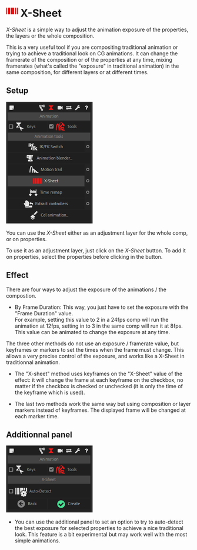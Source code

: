 # ![Xsheet Icon](img\duik-icons\xsheet-icon-r.png) X-Sheet

*X-Sheet* is a simple way to adjust the animation exposure of the properties, the layers or the whole composition.

This is a very useful tool if you are compositing traditional animation or trying to achieve a traditional look on CG animations.
It can change the framerate of the composition or of the properties at any time, mixing framerates (what's called the "exposure" in traditional animation) in the same composition, for different layers or at different times.

## Setup

![xsheet panel](img\duik-screenshots\S-Animation\S-Animation-Tools\XSheet-panel.PNG)

You can use the *X-Sheet* either as an adjustment layer for the whole comp, or on properties.

To use it as an adjustment layer, just click on the *X-Sheet* button. To add it on properties, select the properties before clicking in the button.

## Effect

There are four ways to adjust the exposure of the animations / the compostion.

- By Frame Duration: This way, you just have to set the exposure with the "Frame Duration" value.  
For example, setting this value to 2 in a 24fps comp will run the animation at 12fps, setting in to 3 in the same comp will run it at 8fps. This value can be animated to change the exposure at any time.

The three other methods do not use an exposure / framerate value, but keyframes or markers to set the times when the frame must change. This allows a very precise control of the exposure, and works like a X-Sheet in traditionnal animation.

- The "X-sheet" method uses keyframes on the "X-Sheet" value of the effect: it will change the frame at each keyframe on the checkbox, no matter if the checkbox is checked or unchecked (it is only the time of the keyframe which is used).

- The last two methods work the same way but using composition or layer markers instead of keyframes. The displayed frame will be changed at each marker time.

## Additionnal panel

![xsheet option](img\duik-screenshots\S-Animation\S-Animation-Tools\XSheet-optn.PNG)

- You can use the additional panel to set an option to try to auto-detect the best exposure for selected properties to achieve a nice traditional look. This feature is a bit experimental but may work well with the most simple animations.

